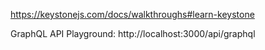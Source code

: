 https://keystonejs.com/docs/walkthroughs#learn-keystone

GraphQL API Playground: http://localhost:3000/api/graphql